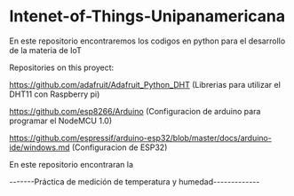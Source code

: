# Intenet-of-Things-Unipanamericana
En este repositorio encontraremos los codigos en python para el desarrollo de la materia de IoT 

Repositories on this proyect:

https://github.com/adafruit/Adafruit_Python_DHT (Librerias para utilizar el DHT11 con Raspberry pi)

https://github.com/esp8266/Arduino (Configuracion de arduino para programar el NodeMCU 1.0)

https://github.com/espressif/arduino-esp32/blob/master/docs/arduino-ide/windows.md  (Configuracion de ESP32)

En este repositorio encontraran la 

-------Práctica de medición de temperatura y humedad-------------

